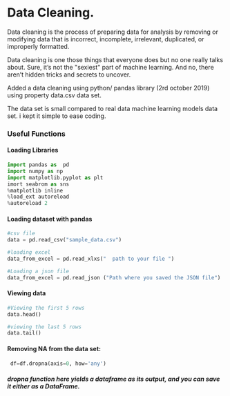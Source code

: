 # Data Cleaning.


Data cleaning is the process of preparing data for analysis by removing or modifying data
that is incorrect, incomplete, irrelevant, duplicated, or improperly formatted.



Data cleaning is one those things that everyone does but no one really talks about. 
Sure, it’s not the "sexiest" part of machine
learning. And no, there aren’t hidden tricks and secrets to uncover.

 Added a data cleaning using python/ pandas library (2rd october 2019) using property data.csv  data set.
 
 
 
 The data set  is small compared to real data machine learning models data set. i kept it simple to ease coding.



### Useful Functions 

#### Loading Libraries
~~~python
import pandas as  pd 
import numpy as np 
import matplotlib.pyplot as plt
imort seabrom as sns 
%matplotlib inline 
%load_ext autoreload
%autoreload 2
~~~

#### Loading dataset with pandas 
~~~python
#csv file
data = pd.read_csv("sample_data.csv")

#loading excel
data_from_excel = pd.read_xlxs("  path to your file ") 

#Loading a json file 
data_from_excel = pd.read_json ("Path where you saved the JSON file")

~~~

#### Viewing data 

~~~python
#Viewing the first 5 rows
data.head()

#viewing the last 5 rows
data.tail()
~~~ 


#### Removing NA from the data set:

~~~python
 df=df.dropna(axis=0, how='any')
~~~

##### dropna function here yields a dataframe as its output, and you can save it either as a DataFrame.
